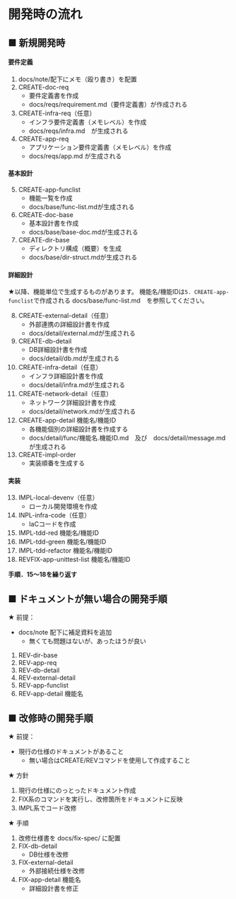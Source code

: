 # 開発時の流れ

## ■ 新規開発時
#### 要件定義
1. docs/note/配下にメモ（殴り書き）を配置
2. CREATE-doc-req
    - 要件定義書を作成
    - docs/reqs/requirement.md（要件定義書）が作成される
3. CREATE-infra-req（任意）
    - インフラ要件定義書（メモレベル）を作成
    - docs/reqs/infra.md　が生成される
4. CREATE-app-req
    - アプリケーション要件定義書（メモレベル）を作成
    - docs/reqs/app.md が生成される

#### 基本設計
5. CREATE-app-funclist
    - 機能一覧を作成
    - docs/base/func-list.mdが生成される
6. CREATE-doc-base
    - 基本設計書を作成
    - docs/base/base-doc.mdが生成される
7. CREATE-dir-base
    - ディレクトリ構成（概要）を生成
    - docs/base/dir-struct.mdが生成される

#### 詳細設計
★以降、機能単位で生成するものがあります。
機能名/機能IDは`5. CREATE-app-funclist`で作成される docs/base/func-list.md　を参照してください。

8. CREATE-external-detail（任意）
    - 外部連携の詳細設計書を作成
    - docs/detail/external.mdが生成される
9. CREATE-db-detail
    - DB詳細設計書を作成
    - docs/detail/db.mdが生成される
10. CREATE-infra-detail（任意）
    - インフラ詳細設計書を作成
    - docs/detail/infra.mdが生成される
11. CREATE-network-detail（任意）
    - ネットワーク詳細設計書を作成
    - docs/detail/network.mdが生成される
12. CREATE-app-detail 機能名/機能ID
    - 各機能個別の詳細設計書を作成する
    - docs/detail/func/機能名.機能ID.md　及び　docs/detail/message.mdが生成される
13. CREATE-impl-order
    - 実装順番を生成する

#### 実装
13. IMPL-local-devenv（任意）
    - ローカル開発環境を作成
14. INPL-infra-code（任意）
    - IaCコードを作成
15. IMPL-tdd-red 機能名/機能ID
16. IMPL-tdd-green 機能名/機能ID
17. IMPL-tdd-refactor 機能名/機能ID
18. REVFIX-app-unittest-list 機能名/機能ID

**手順．15～18を繰り返す**

## ■ ドキュメントが無い場合の開発手順
★ 前提：
- docs/note 配下に補足資料を追加
    - 無くても問題はないが、あったほうが良い
1. REV-dir-base
2. REV-app-req
3. REV-db-detail
4. REV-external-detail
5. REV-app-funclist
6. REV-app-detail 機能名

## ■ 改修時の開発手順
★ 前提：
- 現行の仕様のドキュメントがあること
    - 無い場合はCREATE/REVコマンドを使用して作成すること

★ 方針
1. 現行の仕様にのっとったドキュメント作成
2. FIX系のコマンドを実行し、改修箇所をドキュメントに反映
3. IMPL系でコード改修

★ 手順
1. 改修仕様書を docs/fix-spec/ に配置
2. FIX-db-detail
    - DB仕様を改修
3. FIX-external-detail
    - 外部接続仕様を改修
4. FIX-app-detail 機能名
    - 詳細設計書を修正


